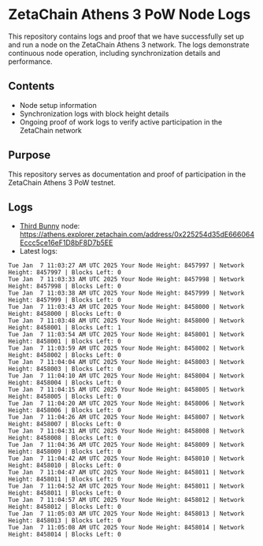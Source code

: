 # ZetaChain Athens 3 PoW Node Logs
This repository contains logs and proof that we have successfully set up and run a node on the ZetaChain Athens 3 network. The logs demonstrate continuous node operation, including synchronization details and performance.

## Contents
- Node setup information
- Synchronization logs with block height details
- Ongoing proof of work logs to verify active participation in the ZetaChain network

## Purpose
This repository serves as documentation and proof of participation in the ZetaChain Athens 3 PoW testnet.

## Logs

- [Third Bunny](https://thirdbunny.xyz/) node: https://athens.explorer.zetachain.com/address/0x225254d35dE666064Eccc5ce16eF1D8bF8D7b5EE
- Latest logs:
```
Tue Jan  7 11:03:27 AM UTC 2025 Your Node Height: 8457997 | Network Height: 8457997 | Blocks Left: 0
Tue Jan  7 11:03:33 AM UTC 2025 Your Node Height: 8457998 | Network Height: 8457998 | Blocks Left: 0
Tue Jan  7 11:03:38 AM UTC 2025 Your Node Height: 8457999 | Network Height: 8457999 | Blocks Left: 0
Tue Jan  7 11:03:43 AM UTC 2025 Your Node Height: 8458000 | Network Height: 8458000 | Blocks Left: 0
Tue Jan  7 11:03:48 AM UTC 2025 Your Node Height: 8458000 | Network Height: 8458001 | Blocks Left: 1
Tue Jan  7 11:03:54 AM UTC 2025 Your Node Height: 8458001 | Network Height: 8458001 | Blocks Left: 0
Tue Jan  7 11:03:59 AM UTC 2025 Your Node Height: 8458002 | Network Height: 8458002 | Blocks Left: 0
Tue Jan  7 11:04:04 AM UTC 2025 Your Node Height: 8458003 | Network Height: 8458003 | Blocks Left: 0
Tue Jan  7 11:04:10 AM UTC 2025 Your Node Height: 8458004 | Network Height: 8458004 | Blocks Left: 0
Tue Jan  7 11:04:15 AM UTC 2025 Your Node Height: 8458005 | Network Height: 8458005 | Blocks Left: 0
Tue Jan  7 11:04:20 AM UTC 2025 Your Node Height: 8458006 | Network Height: 8458006 | Blocks Left: 0
Tue Jan  7 11:04:26 AM UTC 2025 Your Node Height: 8458007 | Network Height: 8458007 | Blocks Left: 0
Tue Jan  7 11:04:31 AM UTC 2025 Your Node Height: 8458008 | Network Height: 8458008 | Blocks Left: 0
Tue Jan  7 11:04:36 AM UTC 2025 Your Node Height: 8458009 | Network Height: 8458009 | Blocks Left: 0
Tue Jan  7 11:04:42 AM UTC 2025 Your Node Height: 8458010 | Network Height: 8458010 | Blocks Left: 0
Tue Jan  7 11:04:47 AM UTC 2025 Your Node Height: 8458011 | Network Height: 8458011 | Blocks Left: 0
Tue Jan  7 11:04:52 AM UTC 2025 Your Node Height: 8458011 | Network Height: 8458011 | Blocks Left: 0
Tue Jan  7 11:04:57 AM UTC 2025 Your Node Height: 8458012 | Network Height: 8458012 | Blocks Left: 0
Tue Jan  7 11:05:03 AM UTC 2025 Your Node Height: 8458013 | Network Height: 8458013 | Blocks Left: 0
Tue Jan  7 11:05:08 AM UTC 2025 Your Node Height: 8458014 | Network Height: 8458014 | Blocks Left: 0
```
